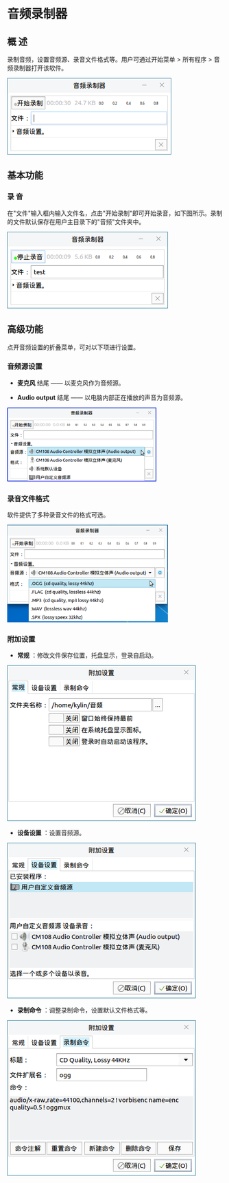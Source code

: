 # 音频录制器
## 概 述
录制音频，设置音频源、录音文件格式等。用户可通过开始菜单 > 所有程序 > 音频录制器打开该软件。

![图1 音频录制器](image/1.png)
<br>

## 基本功能
### 录 音
在"文件"输入框内输入文件名，点击"开始录制"即可开始录音，如下图所示。录制的文件默认保存在用户主目录下的"音频"文件夹中。

![图2 正在录音](image/2.png)
<br>

## 高级功能
点开音频设置的折叠菜单，可对以下项进行设置。

### 音频源设置

- **麦克风** 结尾 —— 以麦克风作为音频源。

- **Audio output** 结尾 —— 以电脑内部正在播放的声音为音频源。

![图3 音频源设置](image/3.png)
<br>

### 录音文件格式
软件提供了多种录音文件的格式可选。

![图4 格式设置](image/4.png)
<br>

### 附加设置

- **常规** ：修改文件保存位置，托盘显示，登录自启动。
  
![图5 常规标签页](image/5.png)

- **设备设置** ：设置音频源。
 
![图6 设备设置标签页](image/6.png)

- **录制命令** ：调整录制命令，设置默认文件格式等。
  
![图7 录制命令标签页](image/7.png)
<br>

